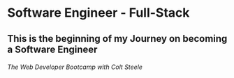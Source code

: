 # **Software Engineer** - Full-Stack

## This is the beginning of my Journey on becoming a Software Engineer

###### The Web Developer Bootcamp with Colt Steele


